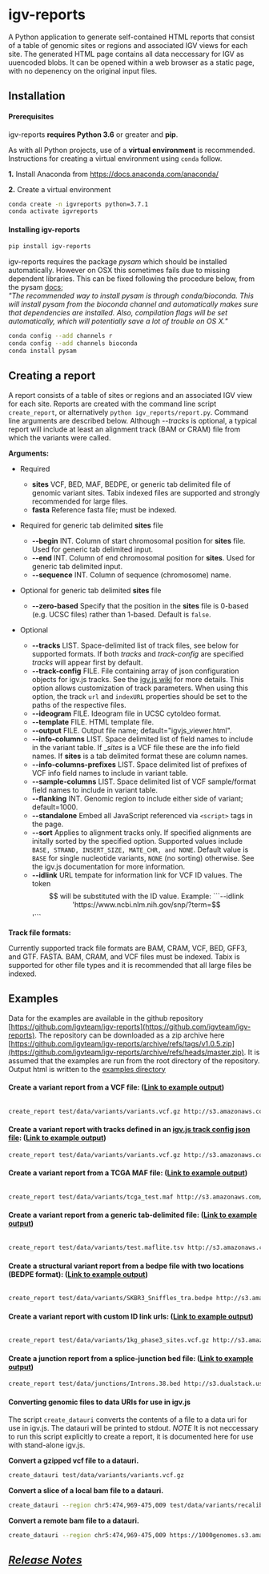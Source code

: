 # igv-reports

A Python application to generate self-contained HTML reports that consist of a table of genomic sites or regions and associated IGV views for each site.
The generated HTML page contains all data neccessary for IGV as uuencoded blobs. It can be opened within a web browser as a static page, with no depenency on the original input files.


## Installation

#### Prerequisites

igv-reports __requires Python 3.6__ or greater and __pip__.  

As with all Python projects, use of a __virtual environment__ is recommended.
Instructions for creating a virtual environment using ```conda``` follow.

__1.__ Install Anaconda from https://docs.anaconda.com/anaconda/

__2.__ Create a virtual environment

```bash
conda create -n igvreports python=3.7.1
conda activate igvreports
```

#### Installing igv-reports

```bash
pip install igv-reports
```

igv-reports requires the package _pysam_ which should be installed automatically.  However on OSX this sometimes 
fails due to missing dependent libraries.  This can be fixed following the procedure below, from the pysam 
[docs](https://pysam.readthedocs.io/en/latest/installation.html#installation);  
_"The recommended way to install pysam is through conda/bioconda. 
This will install pysam from the bioconda channel and automatically makes sure that dependencies are installed. 
Also, compilation flags will be set automatically, which will potentially save a lot of trouble on OS X."_

```bash
conda config --add channels r
conda config --add channels bioconda
conda install pysam
```

## Creating a report

A report consists of a table of sites or regions and an associated IGV view for each site.  Reports are created with 
the command line script ```create_report```, or alternatively ```python igv_reports/report.py```.  Command line arguments are described below.
Although _--tracks_ is optional, a typical report will include at least an alignment track
(BAM or CRAM) file from which the variants were called.  

**Arguments:**
* Required
    * __sites__   VCF, BED, MAF, BEDPE, or generic tab delimited file of genomic variant sites.  Tabix indexed files are supported and strongly recommended for large files.
    * __fasta__   Reference fasta file; must be indexed.
    
* Required for generic tab delimited __sites__ file
    * __--begin__ INT.   Column of start chromosomal position for __sites__ file.  Used for generic tab delimited input.
    * __--end__ INT.  Column of end chromosomal position for __sites__.  Used for generic tab delimited input.
    * __--sequence__ INT.   Column of sequence (chromosome) name.
    
* Optional for generic tab delimited __sites__ file
    * __--zero-based__  Specify that the position in the __sites__ file is 0-based (e.g. UCSC files) rather than 1-based.  Default is ```false```.

* Optional
    * __--tracks__ LIST.  Space-delimited list of track files, see below for supported formats.  If both *tracks* and *track-config* are specified *tracks* will appear first by default.
    * __--track-config__  FILE.  File containing array of json configuration objects for igv.js tracks.  See the [igv.js wiki](https://github.com/igvteam/igv.js/wiki/Tracks-2.0) for more details.  This option allows customization of track parameters.  When using this option, the track ```url``` and ```indexURL``` properties should be set to the paths of the respective files.
    * __--ideogram__ FILE. Ideogram file in UCSC cytoIdeo format.
    * __--template__ FILE. HTML template file.
    * __--output__ FILE. Output file name; default="igvjs_viewer.html".
    * __--info-columns__ LIST. Space delimited list of field names to include in the variant table.  If __sites_ is a VCF file these are the info field names.  If __sites__ is a tab delimited format these are column names.
    * __--info-columns-prefixes__ LIST. Space delimited list of prefixes of VCF info field names to include in variant table.
    * __--sample-columns__ LIST. Space delimited list of VCF sample/format field names to include in variant table.
    * __--flanking__ INT. Genomic region to include either side of variant; default=1000.
    * __--standalone__ Embed all JavaScript referenced via ```<script>``` tags in the page.
    * __--sort__ Applies to alignment tracks only.  If specified alignments are initally sorted by the specified option. Supported values include  ```BASE, STRAND, INSERT_SIZE, MATE_CHR, and NONE```. Default value is ```BASE``` for single nucleotide variants, ```NONE``` (no sorting) otherwise.  See the igv.js documentation for more information.
    * __--idlink__ URL tempate for information link for VCF ID values.  The token $$ will be substituted with the ID value.  Example: ```--idlink 'https://www.ncbi.nlm.nih.gov/snp/?term=$$'```
     

**Track file formats:**

Currently supported track file formats are BAM, CRAM, VCF, BED, GFF3, and GTF.  FASTA. BAM, CRAM, and VCF  files must 
be indexed.  Tabix is supported for other file types and it is recommended that all large files be indexed.   

## Examples

Data for the examples are available in the github repository [https://github.com/igvteam/igv-reports](https://github.com/igvteam/igv-reports).  The repository can be
downloaded as a zip archive here [https://github.com/igvteam/igv-reports/archive/refs/tags/v1.0.5.zip](https://github.com/igvteam/igv-reports/archive/refs/heads/master.zip).
It is assumed that the examples are run from the root directory of the repository.  Output html is written to the [examples directory](examples)

#### Create a variant report from a VCF file: \([Link to example output](examples/example_vcf.html)\)

```bash

create_report test/data/variants/variants.vcf.gz http://s3.amazonaws.com/igv.broadinstitute.org/genomes/seq/hg38/hg38.fa --ideogram test/data/hg38/cytoBandIdeo.txt --flanking 1000 --info-columns GENE TISSUE TUMOR COSMIC_ID GENE SOMATIC --tracks test/data/variants/variants.vcf.gz test/data/variants/recalibrated.bam test/data/hg38/refGene.txt.gz --output examples/example_vcf.html

```

#### Create a variant report with tracks defined in an [igv.js track config json file](test/data/variants/trackConfigs.json): \([Link to example output](examples/example_config.html)\)

``` bash
create_report test/data/variants/variants.vcf.gz http://s3.amazonaws.com/igv.broadinstitute.org/genomes/seq/hg38/hg38.fa --ideogram test/data/hg38/cytoBandIdeo.txt --flanking 1000 --info-columns GENE TISSUE TUMOR COSMIC_ID GENE SOMATIC --track-config test/data/variants/trackConfigs.json --output examples/example_config.html
```


#### Create a variant report from a TCGA MAF file: \([Link to example output](examples/example_maf.html)\)

```bash

create_report test/data/variants/tcga_test.maf http://s3.amazonaws.com/igv.broadinstitute.org/genomes/seq/hg19/hg19.fasta --ideogram test/data/hg19/cytoBandIdeo.txt --flanking 1000 --info-columns Chromosome Start_position End_position Variant_Classification Variant_Type Reference_Allele Tumor_Seq_Allele1 Tumor_Seq_Allele2 dbSNP_RS --tracks  https://hgdownload.soe.ucsc.edu/goldenPath/hg19/database/refGene.txt.gz --output examples/example_maf.html

```

#### Create a variant report from a generic tab-delimited file: \([Link to example output](examples/example_tab.html)\)

```bash

create_report test/data/variants/test.maflite.tsv http://s3.amazonaws.com/igv.broadinstitute.org/genomes/seq/hg19/hg19.fasta --ideogram test/data/hg19/cytoBandIdeo.txt --flanking 1000 --sequence 1 --begin 2 --end 3 --info-columns chr start end ref_allele alt_allele --tracks https://hgdownload.soe.ucsc.edu/goldenPath/hg19/database/refGene.txt.gz --output examples/example_tab.html

```
#### Create a structural variant report from a bedpe file with two locations (BEDPE format): \([Link to example output](examples/example_bedpe.html)\)

```bash

create_report test/data/variants/SKBR3_Sniffles_tra.bedpe http://s3.amazonaws.com/igv.broadinstitute.org/genomes/seq/hg19/hg19.fasta --ideogram test/data/hg19/cytoBandIdeo.txt --flanking 1000 --tracks test/data/variants/SKBR3_Sniffles_variants_tra.vcf test/data/variants/SKBR3.ill.bam https://hgdownload.soe.ucsc.edu/goldenPath/hg19/database/refGene.txt.gz --output examples/example_bedpe.html
```

#### Create a variant report with custom ID link urls: \([Link to example output](examples/example_idlink.html)\)

```bash

create_report test/data/variants/1kg_phase3_sites.vcf.gz http://s3.amazonaws.com/igv.broadinstitute.org/genomes/seq/hg19/hg19.fasta --ideogram test/data/hg19/cytoBandIdeo.txt --flanking 1000 --tracks test/data/variants/1kg_phase3_sites.vcf.gz test/data/variants/NA12878_lowcoverage.bam https://hgdownload.soe.ucsc.edu/goldenPath/hg19/database/refGene.txt.gz --idlink 'https://www.ncbi.nlm.nih.gov/snp/?term=$$' --output examples/example_idlink.html

```

#### Create a junction report from a splice-junction bed file: \([Link to example output](examples/example_junctions.html)\)

```bash
create_report test/data/junctions/Introns.38.bed http://s3.dualstack.us-east-1.amazonaws.com/igv.broadinstitute.org/genomes/seq/hg38/hg38.fa --type junction --ideogram test/data/hg38/cytoBandIdeo.txt --output examples/example_junctions.html --track-config test/data/junctions/tracks.json --info-columns TCGA GTEx variant_name --title "Sample A"
```


#### Converting genomic files to data URIs for use in igv.js 

The script ```create_datauri``` converts the contents of a file to a data uri for use in igv.js.   The datauri will be
printed to stdout.  *NOTE* It is not neccessary to run this script explicitly to create a report, it is documented here
for use with stand-alone igv.js.   



**Convert a gzipped vcf file to a datauri.**

```bash
create_datauri test/data/variants/variants.vcf.gz

```

**Convert a slice of a local bam file to a datauri.**

```bash
create_datauri --region chr5:474,969-475,009 test/data/variants/recalibrated.bam 
```

**Convert a remote bam file to a datauri.**

```bash
create_datauri --region chr5:474,969-475,009 https://1000genomes.s3.amazonaws.com/phase3/data/NA12878/alignment/NA12878.mapped.ILLUMINA.bwa.CEU.low_coverage.20121211.bam
```




## [_Release Notes_](https://github.com/igvteam/igv-reports/releases)
